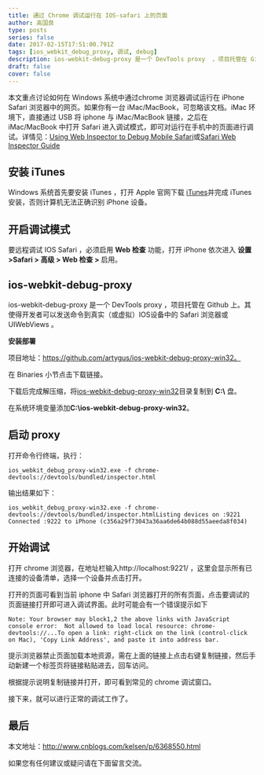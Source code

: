 ```yaml
---
title: 通过 Chrome 调试运行在 IOS-safari 上的页面
author: 高国良
type: posts
series: false
date: 2017-02-15T17:51:00.791Z
tags: [ios_webkit_debug_proxy, 调试, debug]
description: ios-webkit-debug-proxy 是一个 DevTools proxy  ，项目托管在 Github 上。其使得开发者发送命令到真实（或虚拟）IOS设备中的 Safari 浏览器或 UIWebViews 中,以实现对 IOS 中 Safari 页面的调试。
draft: false 
cover: false
---
```


本文重点讨论如何在 Windows 系统中通过chrome 浏览器调试运行在 iPhone Safari 浏览器中的网页。如果你有一台 iMac/MacBook，可忽略该文档。iMac 环境下，直接通过 USB 将 iphone 与 iMac/MacBook 链接，之后在 iMac/MacBook 中打开 Safari 进入调试模式，即可对运行在手机中的页面进行调试。详情见：[Using Web Inspector to Debug Mobile Safari](https://webdesign.tutsplus.com/articles/quick-tip-using-web-inspector-to-debug-mobile-safari--webdesign-8787)或[Safari Web Inspector Guide](https://developer.apple.com/library/content/documentation/AppleApplications/Conceptual/Safari_Developer_Guide/GettingStarted/GettingStarted.html)

## 安装 iTunes

Windows 系统首先要安装 iTunes ，打开 Apple 官网下载 [iTunes](https://www.apple.com/cn/itunes/download/)并完成 iTunes 安装，否则计算机无法正确识别 iPhone 设备。

## 开启调试模式

要远程调试 IOS Safari ，必须启用 **Web 检查** 功能，打开 iPhone 依次进入 **设置 >Safari > 高级 > Web 检查 >** 启用。

## ios-webkit-debug-proxy

ios-webkit-debug-proxy 是一个 DevTools proxy ，项目托管在 Github 上。其使得开发者可以发送命令到真实（或虚拟）IOS设备中的 Safari 浏览器或 UIWebViews 。

**安装部署**

项目地址：https://github.com/artygus/ios-webkit-debug-proxy-win32。

在 Binaries 小节点击下载链接。

下载后完成解压缩，将[ios-webkit-debug-proxy-win32](https://github.com/artygus/ios-webkit-debug-proxy-win32)目录复制到 **C:\\** 盘。

在系统环境变量添加**C:\\ios-webkit-debug-proxy-win32**。

## 启动 proxy

打开命令行终端，执行：

```
ios_webkit_debug_proxy-win32.exe -f chrome-devtools://devtools/bundled/inspector.html
```

输出结果如下：

```
ios_webkit_debug_proxy-win32.exe -f chrome-devtools://devtools/bundled/inspector.htmlListing devices on :9221 Connected :9222 to iPhone (c356a29f73043a36aa6de64b088d55aeeda8f034)
```

## 开始调试

打开 chrome 浏览器，在地址栏输入http://localhost:9221/ ，这里会显示所有已连接的设备清单，选择一个设备并点击打开。

打开的页面可看到当前 iphone 中 Safari 浏览器打开的所有页面，点击要调试的页面链接打开即可进入调试界面。此时可能会有一个错误提示如下

```
Note: Your browser may block1,2 the above links with JavaScript console error:  Not allowed to load local resource: chrome-devtools://...To open a link: right-click on the link (control-click on Mac), 'Copy Link Address', and paste it into address bar.
```

提示浏览器禁止页面加载本地资源，需在上面的链接上点击右键复制链接，然后手动新建一个标签页将链接粘贴进去，回车访问。

根据提示说明复制链接并打开，即可看到常见的 chrome 调试窗口。

接下来，就可以进行正常的调试工作了。

## 最后

本文地址：http://www.cnblogs.com/kelsen/p/6368550.html

如果您有任何建议或疑问请在下面留言交流。
